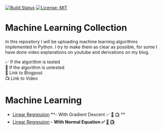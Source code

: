 [![Build Status](https://travis-ci.com/AladdinPerzon/Machine-Learning-Collection.svg?branch=master)](https://travis-ci.com/AladdinPerzon/Machine-Learning-Collection) [![License: MIT](https://img.shields.io/badge/License-MIT-yellow.svg)](https://opensource.org/licenses/MIT)


# Machine Learning Collection
In this repository I will be uploading machine learning algorithms implemented in Python. I try to make them as clear as possible, for some I have done video explanations on youtube and derivations on my blog.

:white_check_mark: If the algorithm is tested  \
:small_red_triangle: If the algorithm is untested  \
:scroll: Link to Blogpost  \
:tv: Link to Video

# Machine Learning
* [Linear Regression](https://github.com/AladdinPerzon/Machine-Learning-Collection/blob/master/ML/LinearRegression/linear_regression_gradient_descent.py) **- With Gradient Descent :white_check_mark: [:scroll:](https://aladdinperzon.github.io/2020/03/25/Linear-Regression/) [:tv:](www.youtube.com) **
* [Linear Regression](https://github.com/AladdinPerzon/Machine-Learning-Collection/blob/master/ML/LinearRegression/linear_regression_normal_equation.py) **-  With Normal Equation :white_check_mark: [:scroll:](https://aladdinperzon.github.io/2020/03/25/Linear-Regression/) [:tv:](www.youtube.com)**
